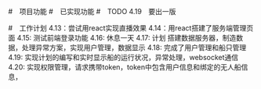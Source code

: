 #　项目功能
#　已实现功能
#　TODO
4.19　要出一版

#　工作计划
4.13：尝试用react实现直播效果
4.14：用react搭建了服务端管理页面
4.15: 测试前端登录功能
4.16: 休息一天
4.17: 计划 搭建数据服务器，制造数据，处理异常方案，实现用户管理，数据显示
4.18: 完成了用户管理和船只管理
4.19: 实现计划的编写和实时显示船的运行状况，异常处理，websocket通信
4.20: 实现权限管理，请求携带token，token中包含用户信息和绑定的无人船信息，

